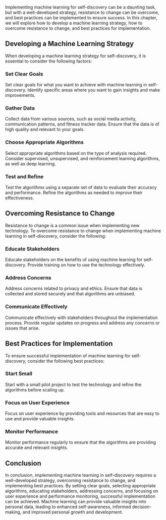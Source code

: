 
Implementing machine learning for self-discovery can be a daunting task, but with a well-developed strategy, resistance to change can be overcome, and best practices can be implemented to ensure success. In this chapter, we will explore how to develop a machine learning strategy, how to overcome resistance to change, and best practices for implementation.

Developing a Machine Learning Strategy
--------------------------------------

When developing a machine learning strategy for self-discovery, it is essential to consider the following factors:

### Set Clear Goals

Set clear goals for what you want to achieve with machine learning in self-discovery. Identify specific areas where you want to gain insights and make improvements.

### Gather Data

Collect data from various sources, such as social media activity, communication patterns, and fitness tracker data. Ensure that the data is of high quality and relevant to your goals.

### Choose Appropriate Algorithms

Select appropriate algorithms based on the type of analysis required. Consider supervised, unsupervised, and reinforcement learning algorithms, as well as deep learning.

### Test and Refine

Test the algorithms using a separate set of data to evaluate their accuracy and performance. Refine the algorithms as needed to improve their effectiveness.

Overcoming Resistance to Change
-------------------------------

Resistance to change is a common issue when implementing new technology. To overcome resistance to change when implementing machine learning in self-discovery, consider the following:

### Educate Stakeholders

Educate stakeholders on the benefits of using machine learning for self-discovery. Provide training on how to use the technology effectively.

### Address Concerns

Address concerns related to privacy and ethics. Ensure that data is collected and stored securely and that algorithms are unbiased.

### Communicate Effectively

Communicate effectively with stakeholders throughout the implementation process. Provide regular updates on progress and address any concerns or issues that arise.

Best Practices for Implementation
---------------------------------

To ensure successful implementation of machine learning for self-discovery, consider the following best practices:

### Start Small

Start with a small pilot project to test the technology and refine the algorithms before scaling up.

### Focus on User Experience

Focus on user experience by providing tools and resources that are easy to use and provide valuable insights.

### Monitor Performance

Monitor performance regularly to ensure that the algorithms are providing accurate and relevant insights.

Conclusion
----------

In conclusion, implementing machine learning in self-discovery requires a well-developed strategy, overcoming resistance to change, and implementing best practices. By setting clear goals, selecting appropriate algorithms, educating stakeholders, addressing concerns, and focusing on user experience and performance monitoring, successful implementation can be achieved. Machine learning can provide valuable insights into personal data, leading to enhanced self-awareness, informed decision-making, and improved personal growth and development.

